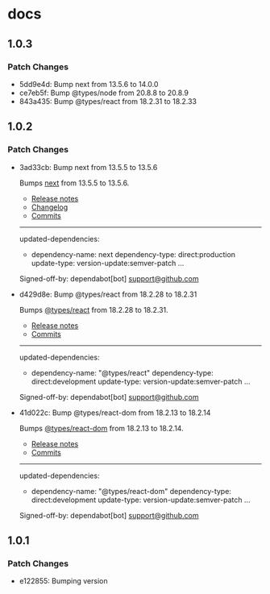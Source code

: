 # docs

## 1.0.3

### Patch Changes

- 5dd9e4d: Bump next from 13.5.6 to 14.0.0
- ce7eb5f: Bump @types/node from 20.8.8 to 20.8.9
- 843a435: Bump @types/react from 18.2.31 to 18.2.33

## 1.0.2

### Patch Changes

- 3ad33cb: Bump next from 13.5.5 to 13.5.6

  Bumps [next](https://github.com/vercel/next.js) from 13.5.5 to 13.5.6.

  - [Release notes](https://github.com/vercel/next.js/releases)
  - [Changelog](https://github.com/vercel/next.js/blob/canary/release.js)
  - [Commits](https://github.com/vercel/next.js/compare/v13.5.5...v13.5.6)

  ***

  updated-dependencies:

  - dependency-name: next
    dependency-type: direct:production
    update-type: version-update:semver-patch
    ...

  Signed-off-by: dependabot[bot] <support@github.com>

- d429d8e: Bump @types/react from 18.2.28 to 18.2.31

  Bumps [@types/react](https://github.com/DefinitelyTyped/DefinitelyTyped/tree/HEAD/types/react) from 18.2.28 to 18.2.31.

  - [Release notes](https://github.com/DefinitelyTyped/DefinitelyTyped/releases)
  - [Commits](https://github.com/DefinitelyTyped/DefinitelyTyped/commits/HEAD/types/react)

  ***

  updated-dependencies:

  - dependency-name: "@types/react"
    dependency-type: direct:development
    update-type: version-update:semver-patch
    ...

  Signed-off-by: dependabot[bot] <support@github.com>

- 41d022c: Bump @types/react-dom from 18.2.13 to 18.2.14

  Bumps [@types/react-dom](https://github.com/DefinitelyTyped/DefinitelyTyped/tree/HEAD/types/react-dom) from 18.2.13 to 18.2.14.

  - [Release notes](https://github.com/DefinitelyTyped/DefinitelyTyped/releases)
  - [Commits](https://github.com/DefinitelyTyped/DefinitelyTyped/commits/HEAD/types/react-dom)

  ***

  updated-dependencies:

  - dependency-name: "@types/react-dom"
    dependency-type: direct:development
    update-type: version-update:semver-patch
    ...

  Signed-off-by: dependabot[bot] <support@github.com>

## 1.0.1

### Patch Changes

- e122855: Bumping version
